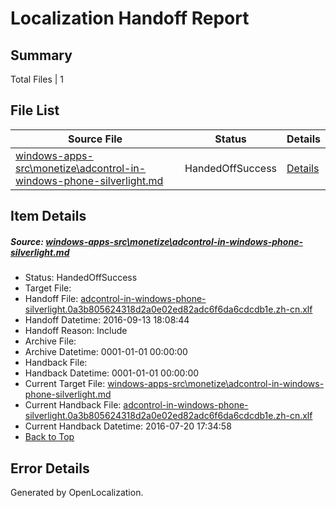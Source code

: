 # <a name='report-top'></a> Localization Handoff Report

## Summary
 Total Files | 1

## File List
 Source File | Status | Details 
 ----------- | ------ | ------- 
 [windows-apps-src\monetize\adcontrol-in-windows-phone-silverlight.md](https://github.com/Microsoft/windows-apps/blob/e4410e715ed1581f6986fe56db48e066f15ccb26/windows-apps-src/monetize/adcontrol-in-windows-phone-silverlight.md) | HandedOffSuccess | [Details](#d6256640f199e4f327f3a6a4bfac1e8b4a8b91734736)

## Item Details
##### <a name='d6256640f199e4f327f3a6a4bfac1e8b4a8b91734736'></a> Source: [windows-apps-src\monetize\adcontrol-in-windows-phone-silverlight.md](https://github.com/Microsoft/windows-apps/blob/e4410e715ed1581f6986fe56db48e066f15ccb26/windows-apps-src/monetize/adcontrol-in-windows-phone-silverlight.md)
* Status: HandedOffSuccess
* Target File: 
* Handoff File: [adcontrol-in-windows-phone-silverlight.0a3b805624318d2a0e02ed82adc6f6da6cdcdb1e.zh-cn.xlf](https://github.com/Microsoft/WDG.handoff/blob/19e5dbabd8e19e3dd1a2bfdfc11aedc31b377847/ol-handoff/Microsoft/windows-apps.zh-cn/master/adcontrol-in-windows-phone-silverlight.0a3b805624318d2a0e02ed82adc6f6da6cdcdb1e.zh-cn.xlf)
* Handoff Datetime: 2016-09-13 18:08:44
* Handoff Reason: Include
* Archive File: 
* Archive Datetime: 0001-01-01 00:00:00
* Handback File: 
* Handback Datetime: 0001-01-01 00:00:00
* Current Target File: [windows-apps-src\monetize\adcontrol-in-windows-phone-silverlight.md](https://github.com/Microsoft/windows-apps.zh-cn/blob/32ed88f8e6b89946bfa394c621c09bde4565e407/windows-apps-src/monetize/adcontrol-in-windows-phone-silverlight.md)
* Current Handback File: [adcontrol-in-windows-phone-silverlight.0a3b805624318d2a0e02ed82adc6f6da6cdcdb1e.zh-cn.xlf](https://github.com/Microsoft/WDG.handback/blob/7f934e6edca1ecf88a8bb5c9968f789c84e1b237/ol-handback/Microsoft/windows-apps.zh-cn/master/adcontrol-in-windows-phone-silverlight.0a3b805624318d2a0e02ed82adc6f6da6cdcdb1e.zh-cn.xlf)
* Current Handback Datetime: 2016-07-20 17:34:58
* [Back to Top](#report-top)


## Error Details

Generated by OpenLocalization.
